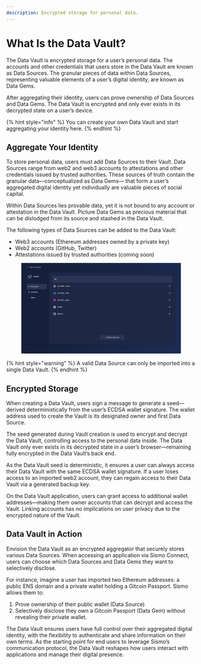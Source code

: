 ```yaml
---
description: Encrypted storage for personal data.
---
```


# What Is the Data Vault?

The Data Vault is encrypted storage for a user’s personal data. The accounts and other credentials that users store in the Data Vault are known as Data Sources. The granular pieces of data within Data Sources, representing valuable elements of a user’s digital identity, are known as Data Gems.

After aggregating their identity, users can prove ownership of Data Sources and Data Gems. The Data Vault is encrypted and only ever exists in its decrypted state on a user’s device.

{% hint style="info" %}
You can create your own Data Vault and start aggregating your identity here.
{% endhint %}

## Aggregate Your Identity

To store personal data, users must add Data Sources to their Vault. Data Sources range from web2 and web3 accounts to attestations and other credentials issued by trusted authorities. These sources of truth contain the granular data—conceptualized as Data Gems— that form a user’s aggregated digital identity yet individually are valuable pieces of social capital.

Within Data Sources lies provable data, yet it is not bound to any account or attestation in the Data Vault. Picture Data Gems as precious material that can be dislodged from its source and stashed in the Data Vault.

The following types of Data Sources can be added to the Data Vault:

* Web3 accounts (Ethereum addresses owned by a private key)
* Web2 accounts (GitHub, Twitter)
* Attestations issued by trusted authorities (coming soon)

<figure><img src="../.gitbook/assets/dv.png" alt=""><figcaption></figcaption></figure>

{% hint style="warning" %}
A valid Data Source can only be imported into a single Data Vault.
{% endhint %}

## Encrypted Storage

When creating a Data Vault, users sign a message to generate a seed—derived deterministically from the user’s ECDSA wallet signature. The wallet address used to create the Vault is its designated owner and first Data Source.

The seed generated during Vault creation is used to encrypt and decrypt the Data Vault, controlling access to the personal data inside. The Data Vault only ever exists in its decrypted state in a user’s browser—remaining fully encrypted in the Data Vault’s back end.

As the Data Vault seed is deterministic, it ensures a user can always access their Data Vault with the same ECDSA wallet signature. If a user loses access to an imported web2 account, they can regain access to their Data Vault via a generated backup key.

On the Data Vault application, users can grant access to additional wallet addresses—making them owner accounts that can decrypt and access the Vault. Linking accounts has no implications on user privacy due to the encrypted nature of the Vault.

## Data Vault in Action

Envision the Data Vault as an encrypted aggregator that securely stores various Data Sources. When accessing an application via Sismo Connect, users can choose which Data Sources and Data Gems they want to selectively disclose.

For instance, imagine a user has imported two Ethereum addresses: a public ENS domain and a private wallet holding a Gitcoin Passport. Sismo allows them to:

1. Prove ownership of their public wallet (Data Source)
2. Selectively disclose they own a Gitcoin Passport (Data Gem) without revealing their private wallet.

The Data Vault ensures users have full control over their aggregated digital identity, with the flexibility to authenticate and share information on their own terms. As the starting point for end users to leverage Sismo’s communication protocol, the Data Vault reshapes how users interact with applications and manage their digital presence.
